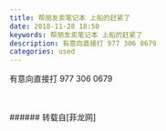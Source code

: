 ```yaml
---
title: 帮朋友卖笔记本 上船的赶紧了
date: 2018-11-28 18:50
keywords: 帮朋友卖笔记本 上船的赶紧了
description: 有意向直接打 977 306 0679
categories: used
---
```

<td class="t_f" id="postmessage_2372213">

有意向直接打 977 306 0679<br/>
<img alt="" border="0" class="zoom" data-cf-modified-d5f297687c62eb33ea337aac-="" file="http://www.flw.ph/data/appbyme/upload/image/201811/28/zSakXjt6bsqb.jpg" id="aimg_d3s5Q" lazyloadthumb="1" onclick="" onmouseover="" src="http://www.flw.ph/data/appbyme/upload/image/201811/28/zSakXjt6bsqb.jpg"/><br/>
<br/>
<img alt="" border="0" class="zoom" data-cf-modified-d5f297687c62eb33ea337aac-="" file="http://www.flw.ph/data/appbyme/upload/image/201811/28/O31oUF7sdccR.jpg" id="aimg_P7yCG" lazyloadthumb="1" onclick="" onmouseover="" src="http://www.flw.ph/data/appbyme/upload/image/201811/28/O31oUF7sdccR.jpg"/><br/>
<br/>
</td>
###### 转载自[菲龙网]